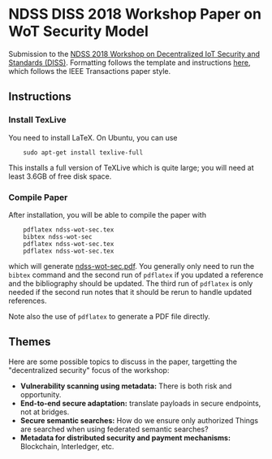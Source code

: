 # NDSS DISS 2018 Workshop Paper on WoT Security Model
Submission to the 
[NDSS 2018 Workshop on Decentralized IoT Security and Standards (DISS)](https://www.ndss-symposium.org/ndss2018/cfp-ndss2018-diss/).
Formatting follows the template and instructions 
[here](https://www.ndss-symposium.org/ndss2018/ndss-2018-templates/), which follows the IEEE Transactions paper style.

## Instructions
### Install TexLive
You need to install LaTeX.  On Ubuntu, you can use
```
    sudo apt-get install texlive-full
```
This installs a full version of TeXLive which is quite large;
you will need at least 3.6GB of free disk space.

### Compile Paper
After installation, you will be able to compile the paper with
```
    pdflatex ndss-wot-sec.tex
    bibtex ndss-wot-sec
    pdflatex ndss-wot-sec.tex
    pdflatex ndss-wot-sec.tex
```
which will generate [ndss-wot-sec.pdf](ndss-wot-sec.pdf).
You generally only need to run the `bibtex` command and the second run
of `pdflatex` if you updated a reference and the bibliography should be 
updated.  The third run of `pdflatex` is only needed if the second run
notes that it should be rerun to handle updated references.

Note also the use of `pdflatex` to generate a PDF file
directly.

## Themes
Here are some possible topics to discuss in the paper, targetting
the "decentralized security" focus of the workshop:
* **Vulnerability scanning using metadata:** There is both risk and opportunity.
* **End-to-end secure adaptation:** translate payloads in secure endpoints, not at bridges.
* **Secure semantic searches:**  How do we ensure only authorized Things are searched when using federated semantic searches?
* **Metadata for distributed security and payment mechanisms:** Blockchain, Interledger, etc.
